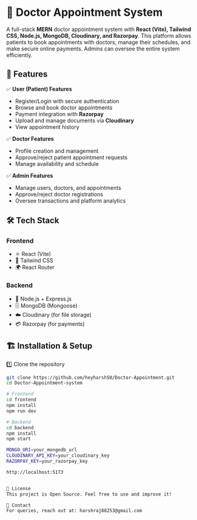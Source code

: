 # 🏥 Doctor Appointment System  

A full-stack **MERN** doctor appointment system with **React (Vite), Tailwind CSS, Node.js, MongoDB, Cloudinary, and Razorpay**. This platform allows patients to book appointments with doctors, manage their schedules, and make secure online payments. Admins can oversee the entire system efficiently.  

## 🚀 Features  

✅ **User (Patient) Features**  
- Register/Login with secure authentication  
- Browse and book doctor appointments  
- Payment integration with **Razorpay**  
- Upload and manage documents via **Cloudinary**  
- View appointment history  

✅ **Doctor Features**  
- Profile creation and management  
- Approve/reject patient appointment requests  
- Manage availability and schedule  

✅ **Admin Features**  
- Manage users, doctors, and appointments  
- Approve/reject doctor registrations  
- Oversee transactions and platform analytics  

## 🛠️ Tech Stack  

### **Frontend**  
- ⚛️ React (Vite)  
- 🎨 Tailwind CSS  
- 🌍 React Router  

### **Backend**  
- 🚀 Node.js + Express.js  
- 🗄️ MongoDB (Mongoose)  
- ☁️ Cloudinary (for file storage)  
- 💳 Razorpay (for payments)  


## 🏗️ Installation & Setup  

1️⃣ Clone the repository  
```bash
git clone https://github.com/heyharsh50/Doctor-Appointment.git
cd Doctor-Appointment-system

# Frontend
cd frontend
npm install
npm run dev

# Backend
cd backend
npm install
npm start

MONGO_URI=your_mongodb_url
CLOUDINARY_API_KEY=your_cloudinary_key
RAZORPAY_KEY=your_razorpay_key

http://localhost:5173


📜 License
This project is Open Source. Feel free to use and improve it!

📧 Contact
For queries, reach out at: harshraj88253@gmail.com
